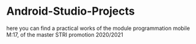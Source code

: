 # Android-Studio-Projects
here you can find a practical works of the module programmation mobile M:17, of the master STRI promotion 2020/2021 
